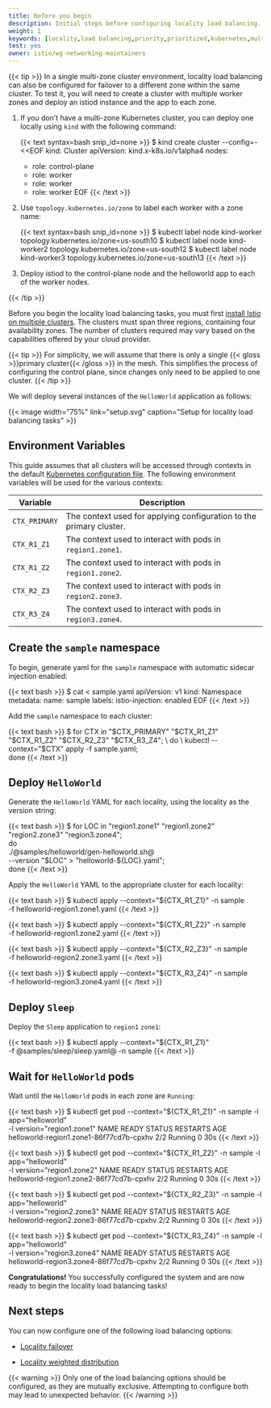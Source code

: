 ```yaml
---
title: Before you begin
description: Initial steps before configuring locality load balancing.
weight: 1
keywords: [locality,load balancing,priority,prioritized,kubernetes,multicluster]
test: yes
owner: istio/wg-networking-maintainers
---
```


{{< tip >}}
In a single multi-zone cluster environment, locality load balancing can also be configured for failover to a different zone within the same cluster.
To test it, you will need to create a cluster with multiple worker zones and deploy an istiod instance and the app to each zone.

1) If you don’t have a multi-zone Kubernetes cluster, you can deploy one locally using `kind` with the following command:

    {{< text syntax=bash snip_id=none >}}
    $ kind create cluster --config=- <<EOF
    kind: Cluster
    apiVersion: kind.x-k8s.io/v1alpha4
    nodes:
    - role: control-plane
    - role: worker
    - role: worker
    - role: worker
    EOF
    {{< /text >}}

2) Use `topology.kubernetes.io/zone` to label each worker with a zone name:

    {{< text syntax=bash snip_id=none >}}
    $ kubectl label node kind-worker topology.kubernetes.io/zone=us-south10
    $ kubectl label node kind-worker2 topology.kubernetes.io/zone=us-south12
    $ kubectl label node kind-worker3 topology.kubernetes.io/zone=us-south13
    {{< /text >}}

3) Deploy istiod to the control-plane node and the helloworld app to each of the worker nodes.

{{< /tip >}}

Before you begin the locality load balancing tasks, you must first
[install Istio on multiple clusters](/docs/setup/install/multicluster). The
clusters must span three regions, containing four availability zones. The
number of clusters required may vary based on the capabilities offered by
your cloud provider.

{{< tip >}}
For simplicity, we will assume that there is only a single
{{< gloss >}}primary cluster{{< /gloss >}} in the mesh. This simplifies
the process of configuring the control plane, since changes only need to be
applied to one cluster.
{{< /tip >}}

We will deploy several instances of the `HelloWorld` application as follows:

{{< image width="75%"
    link="setup.svg"
    caption="Setup for locality load balancing tasks"
    >}}

## Environment Variables

This guide assumes that all clusters will be accessed through contexts in the
default [Kubernetes configuration file](https://kubernetes.io/docs/tasks/access-application-cluster/configure-access-multiple-clusters/).
The following environment variables will be used for the various contexts:

Variable | Description
-------- | -----------
`CTX_PRIMARY` | The context used for applying configuration to the primary cluster.
`CTX_R1_Z1` | The context used to interact with pods in `region1.zone1`.
`CTX_R1_Z2` | The context used to interact with pods in `region1.zone2`.
`CTX_R2_Z3` | The context used to interact with pods in `region2.zone3`.
`CTX_R3_Z4` | The context used to interact with pods in `region3.zone4`.

## Create the `sample` namespace

To begin, generate yaml for the `sample` namespace with automatic sidecar
injection enabled:

{{< text bash >}}
$ cat <<EOF > sample.yaml
apiVersion: v1
kind: Namespace
metadata:
  name: sample
  labels:
    istio-injection: enabled
EOF
{{< /text >}}

Add the `sample` namespace to each cluster:

{{< text bash >}}
$ for CTX in "$CTX_PRIMARY" "$CTX_R1_Z1" "$CTX_R1_Z2" "$CTX_R2_Z3" "$CTX_R3_Z4"; \
  do \
    kubectl --context="$CTX" apply -f sample.yaml; \
  done
{{< /text >}}

## Deploy `HelloWorld`

Generate the `HelloWorld` YAML for each locality, using the
locality as the version string:

{{< text bash >}}
$ for LOC in "region1.zone1" "region1.zone2" "region2.zone3" "region3.zone4"; \
  do \
    ./@samples/helloworld/gen-helloworld.sh@ \
      --version "$LOC" > "helloworld-${LOC}.yaml"; \
  done
{{< /text >}}

Apply the `HelloWorld` YAML to the appropriate cluster for each locality:

{{< text bash >}}
$ kubectl apply --context="${CTX_R1_Z1}" -n sample \
  -f helloworld-region1.zone1.yaml
{{< /text >}}

{{< text bash >}}
$ kubectl apply --context="${CTX_R1_Z2}" -n sample \
  -f helloworld-region1.zone2.yaml
{{< /text >}}

{{< text bash >}}
$ kubectl apply --context="${CTX_R2_Z3}" -n sample \
  -f helloworld-region2.zone3.yaml
{{< /text >}}

{{< text bash >}}
$ kubectl apply --context="${CTX_R3_Z4}" -n sample \
  -f helloworld-region3.zone4.yaml
{{< /text >}}

## Deploy `Sleep`

Deploy the `Sleep` application to `region1` `zone1`:

{{< text bash >}}
$ kubectl apply --context="${CTX_R1_Z1}" \
  -f @samples/sleep/sleep.yaml@ -n sample
{{< /text >}}

## Wait for `HelloWorld` pods

Wait until the `HelloWorld` pods in each zone are `Running`:

{{< text bash >}}
$ kubectl get pod --context="${CTX_R1_Z1}" -n sample -l app="helloworld" \
  -l version="region1.zone1"
NAME                                       READY   STATUS    RESTARTS   AGE
helloworld-region1.zone1-86f77cd7b-cpxhv   2/2     Running   0          30s
{{< /text >}}

{{< text bash >}}
$ kubectl get pod --context="${CTX_R1_Z2}" -n sample -l app="helloworld" \
  -l version="region1.zone2"
NAME                                       READY   STATUS    RESTARTS   AGE
helloworld-region1.zone2-86f77cd7b-cpxhv   2/2     Running   0          30s
{{< /text >}}

{{< text bash >}}
$ kubectl get pod --context="${CTX_R2_Z3}" -n sample -l app="helloworld" \
  -l version="region2.zone3"
NAME                                       READY   STATUS    RESTARTS   AGE
helloworld-region2.zone3-86f77cd7b-cpxhv   2/2     Running   0          30s
{{< /text >}}

{{< text bash >}}
$ kubectl get pod --context="${CTX_R3_Z4}" -n sample -l app="helloworld" \
  -l version="region3.zone4"
NAME                                       READY   STATUS    RESTARTS   AGE
helloworld-region3.zone4-86f77cd7b-cpxhv   2/2     Running   0          30s
{{< /text >}}

**Congratulations!** You successfully configured the system and are now ready
to begin the locality load balancing tasks!

## Next steps

You can now configure one of the following load balancing options:

- [Locality failover](/docs/tasks/traffic-management/locality-load-balancing/failover)

- [Locality weighted distribution](/docs/tasks/traffic-management/locality-load-balancing/distribute)

{{< warning >}}
Only one of the load balancing options should be configured, as they are
mutually exclusive. Attempting to configure both may lead to unexpected
behavior.
{{< /warning >}}
